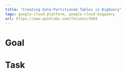 ```yaml
---
title: "Creating Date-Partitioned Tables in BigQuery"
tags: google-cloud-platform, google-cloud-bigquery
url: https://www.qwiklabs.com/focuses/3694
---
```


# Goal


# Task
